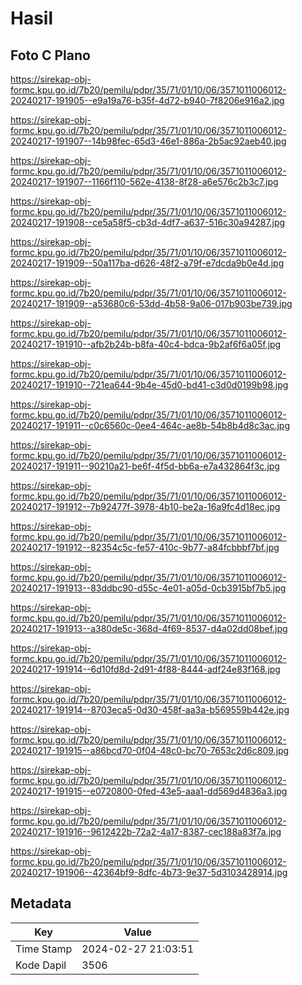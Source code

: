 # Hasil

## Foto C Plano

https://sirekap-obj-formc.kpu.go.id/7b20/pemilu/pdpr/35/71/01/10/06/3571011006012-20240217-191905--e9a19a76-b35f-4d72-b940-7f8206e916a2.jpg

https://sirekap-obj-formc.kpu.go.id/7b20/pemilu/pdpr/35/71/01/10/06/3571011006012-20240217-191907--14b98fec-65d3-46e1-886a-2b5ac92aeb40.jpg

https://sirekap-obj-formc.kpu.go.id/7b20/pemilu/pdpr/35/71/01/10/06/3571011006012-20240217-191907--1166f110-562e-4138-8f28-a6e576c2b3c7.jpg

https://sirekap-obj-formc.kpu.go.id/7b20/pemilu/pdpr/35/71/01/10/06/3571011006012-20240217-191908--ce5a58f5-cb3d-4df7-a637-516c30a94287.jpg

https://sirekap-obj-formc.kpu.go.id/7b20/pemilu/pdpr/35/71/01/10/06/3571011006012-20240217-191909--50a117ba-d626-48f2-a79f-e7dcda9b0e4d.jpg

https://sirekap-obj-formc.kpu.go.id/7b20/pemilu/pdpr/35/71/01/10/06/3571011006012-20240217-191909--a53680c6-53dd-4b58-9a06-017b903be739.jpg

https://sirekap-obj-formc.kpu.go.id/7b20/pemilu/pdpr/35/71/01/10/06/3571011006012-20240217-191910--afb2b24b-b8fa-40c4-bdca-9b2af6f6a05f.jpg

https://sirekap-obj-formc.kpu.go.id/7b20/pemilu/pdpr/35/71/01/10/06/3571011006012-20240217-191910--721ea644-9b4e-45d0-bd41-c3d0d0199b98.jpg

https://sirekap-obj-formc.kpu.go.id/7b20/pemilu/pdpr/35/71/01/10/06/3571011006012-20240217-191911--c0c6560c-0ee4-464c-ae8b-54b8b4d8c3ac.jpg

https://sirekap-obj-formc.kpu.go.id/7b20/pemilu/pdpr/35/71/01/10/06/3571011006012-20240217-191911--90210a21-be6f-4f5d-bb6a-e7a432864f3c.jpg

https://sirekap-obj-formc.kpu.go.id/7b20/pemilu/pdpr/35/71/01/10/06/3571011006012-20240217-191912--7b92477f-3978-4b10-be2a-16a9fc4d18ec.jpg

https://sirekap-obj-formc.kpu.go.id/7b20/pemilu/pdpr/35/71/01/10/06/3571011006012-20240217-191912--82354c5c-fe57-410c-9b77-a84fcbbbf7bf.jpg

https://sirekap-obj-formc.kpu.go.id/7b20/pemilu/pdpr/35/71/01/10/06/3571011006012-20240217-191913--83ddbc90-d55c-4e01-a05d-0cb3915bf7b5.jpg

https://sirekap-obj-formc.kpu.go.id/7b20/pemilu/pdpr/35/71/01/10/06/3571011006012-20240217-191913--a380de5c-368d-4f69-8537-d4a02dd08bef.jpg

https://sirekap-obj-formc.kpu.go.id/7b20/pemilu/pdpr/35/71/01/10/06/3571011006012-20240217-191914--6d10fd8d-2d91-4f88-8444-adf24e83f168.jpg

https://sirekap-obj-formc.kpu.go.id/7b20/pemilu/pdpr/35/71/01/10/06/3571011006012-20240217-191914--8703eca5-0d30-458f-aa3a-b569559b442e.jpg

https://sirekap-obj-formc.kpu.go.id/7b20/pemilu/pdpr/35/71/01/10/06/3571011006012-20240217-191915--a86bcd70-0f04-48c0-bc70-7653c2d6c809.jpg

https://sirekap-obj-formc.kpu.go.id/7b20/pemilu/pdpr/35/71/01/10/06/3571011006012-20240217-191915--e0720800-0fed-43e5-aaa1-dd569d4836a3.jpg

https://sirekap-obj-formc.kpu.go.id/7b20/pemilu/pdpr/35/71/01/10/06/3571011006012-20240217-191916--9612422b-72a2-4a17-8387-cec188a83f7a.jpg

https://sirekap-obj-formc.kpu.go.id/7b20/pemilu/pdpr/35/71/01/10/06/3571011006012-20240217-191906--42364bf9-8dfc-4b73-9e37-5d3103428914.jpg


## Metadata

| Key        | Value               |
| ---------- | ------------------- |
| Time Stamp | 2024-02-27 21:03:51 |
| Kode Dapil | 3506                |



